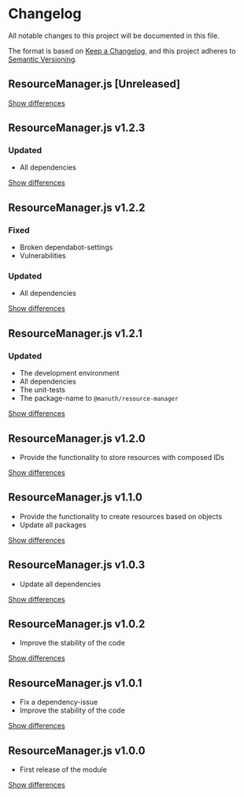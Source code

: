 # Changelog
All notable changes to this project will be documented in this file.

The format is based on [Keep a Changelog](https://keepachangelog.com/en/1.0.0/),
and this project adheres to [Semantic Versioning](https://semver.org/spec/v2.0.0.html).

## ResourceManager.js [Unreleased]

[Show differences](https://github.com/manuth/ResourceManager.js/compare/v1.2.3...dev)

## ResourceManager.js v1.2.3
### Updated
  - All dependencies

[Show differences](https://github.com/manuth/ResourceManager.js/compare/v1.2.2...v1.2.3)

## ResourceManager.js v1.2.2
### Fixed
  - Broken dependabot-settings
  - Vulnerabilities

### Updated
  - All dependencies

[Show differences](https://github.com/manuth/ResourceManager.js/compare/v1.2.1...v1.2.2)

## ResourceManager.js v1.2.1
### Updated
  - The development environment
  - All dependencies
  - The unit-tests
  - The package-name to `@manuth/resource-manager`

[Show differences](https://github.com/manuth/ResourceManager.js/compare/v1.2.0...v1.2.1)

## ResourceManager.js v1.2.0
  - Provide the functionality to store resources with composed IDs

[Show differences](https://github.com/manuth/ResourceManager.js/compare/v1.1.0...v1.2.0)

## ResourceManager.js v1.1.0
  - Provide the functionality to create resources based on objects
  - Update all packages

[Show differences](https://github.com/manuth/ResourceManager.js/compare/v1.0.3...v1.1.0)

## ResourceManager.js v1.0.3
  - Update all dependencies

[Show differences](https://github.com/manuth/ResourceManager.js/compare/v1.0.2...v1.0.3)

## ResourceManager.js v1.0.2
  - Improve the stability of the code

[Show differences](https://github.com/manuth/ResourceManager.js/compare/v1.0.1...v1.0.2)

## ResourceManager.js v1.0.1
  - Fix a dependency-issue
  - Improve the stability of the code

[Show differences](https://github.com/manuth/ResourceManager.js/compare/v1.0.0...v1.0.1)

## ResourceManager.js v1.0.0
  - First release of the module

[Show differences](https://github.com/manuth/ResourceManager.js/compare/778febc5500c982cecec0422111018cb912613f2...v1.0.0)
